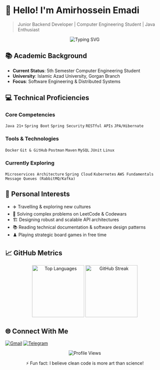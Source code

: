 # 👋 Hello! I'm Amirhossein Emadi

> Junior Backend Developer | Computer Engineering Student | Java Enthusiast

<div align="center">
  <img src="https://readme-typing-svg.demolab.com?font=Fira+Code&weight=600&size=22&duration=3000&pause=1000&color=4A8E7C&center=true&vCenter=true&width=500&lines=Computer+Engineering+Student;Java+Backend+Developer;Problem+Solver;API+Enthusiast" alt="Typing SVG" />
</div>

## 📚 Academic Background
- **Current Status**: 5th Semester Computer Engineering Student
- **University**: Islamic Azad University, Gorgan Branch
- **Focus**: Software Engineering & Distributed Systems

## 💻 Technical Proficiencies

### Core Competencies
`Java 21+` `Spring Boot` `Spring Security` `RESTful APIs` `JPA/Hibernate`

### Tools & Technologies
`Docker` `Git & GitHub` `Postman` `Maven` `MySQL` `JUnit` `Linux`

### Currently Exploring
`Microservices Architecture` `Spring Cloud` `Kubernetes` `AWS Fundamentals` `Message Queues (RabbitMQ/Kafka)`

## 🧭 Personal Interests
- ✈️ Travelling & exploring new cultures
- 🧩 Solving complex problems on LeetCode & Codewars
- 🏗️ Designing robust and scalable API architectures
- 📚 Reading technical documentation & software design patterns
- ♟️ Playing strategic board games in free time

## 📈 GitHub Metrics

<p align="center">
  <img src="https://github-readme-stats.vercel.app/api/top-langs/?username=BackendBaz&layout=compact&theme=algolia&langs_count=6" alt="Top Languages" height="165">
  <img src="https://github-readme-streak-stats.herokuapp.com/?user=BackendBaz&theme=algolia" alt="GitHub Streak" height="165">
</p>

## 🌐 Connect With Me
[![Gmail](https://img.shields.io/badge/Gmail-EA4335?style=flat&logo=gmail&logoColor=white)](mailto:emadi.henker404@gmail.com)
[![Telegram](https://img.shields.io/badge/Telegram-26A5E4?style=flat&logo=telegram&logoColor=white)](https://t.me/amir_hossein_emadi_2000)

<div align="center">
  <img src="https://komarev.com/ghpvc/?username=BackendBaz&style=flat-square&color=green" alt="Profile Views">
  <p>⚡ Fun fact: I believe clean code is more art than science!</p>
</div>
